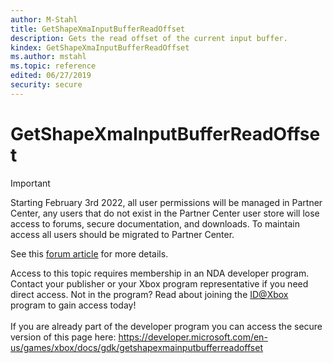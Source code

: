 ```yaml
---
author: M-Stahl
title: GetShapeXmaInputBufferReadOffset
description: Gets the read offset of the current input buffer.
kindex: GetShapeXmaInputBufferReadOffset
ms.author: mstahl
ms.topic: reference
edited: 06/27/2019
security: secure
---
```


# GetShapeXmaInputBufferReadOffset
> [!IMPORTANT]
> Starting February 3rd 2022, all user permissions will be managed in Partner Center, any users that do not exist in the Partner Center user store will lose access to forums, secure documentation, and downloads. To maintain access all users should be migrated to Partner Center. <p></p>See this <a href="https://forums.xboxlive.com/articles/132187/breaking-change-user-access-for-forums-secure-docu.html">forum article</a> for more details.  

 Access to this topic requires membership in an NDA developer program. Contact your publisher or your Xbox program representative if you need direct access. Not in the program? Read about joining the <a href="https://www.xbox.com/Developers/id">ID@Xbox</a> program to gain access today!  <br/><br/>If you are already part of the developer program you can access the secure version of this page here: <a target="_blank" href="https://developer.microsoft.com/en-us/games/xbox/docs/gdk/getshapexmainputbufferreadoffset">https://developer.microsoft.com/en-us/games/xbox/docs/gdk/getshapexmainputbufferreadoffset</a>